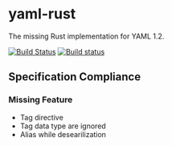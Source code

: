 # yaml-rust

The missing Rust implementation for YAML 1.2.

[![Build Status](https://travis-ci.org/chyh1990/yaml-rust.svg?branch=master)](https://travis-ci.org/chyh1990/yaml-rust)
[![Build status](https://ci.appveyor.com/api/projects/status/scf47535ckp4ylg4?svg=true)](https://ci.appveyor.com/project/chyh1990/yaml-rust)

## Specification Compliance

### Missing Feature

* Tag directive
* Tag data type are ignored
* Alias while desearilization
